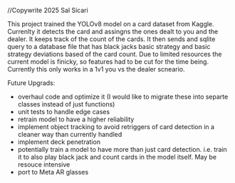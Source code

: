 //Copywrite 2025 Sal Sicari

This project trained the YOLOv8 model on a card dataset from Kaggle. Currenlty it detects the card and assingns the ones dealt to you and the dealer. It keeps track of the count of the cards. It then sends and sqlite query to a database file that has black jacks basic strategy and basic strategy deviations based of the card count. Due to limited resources the current model is finicky, so features had to be cut for the time being. Currently this only works in a 1v1 you vs the dealer scneario. 

Future Upgrads:
- overhaul code and optimize it (I would like to migrate these into separte classes instead of just functions)
- unit tests to handle edge cases
- retrain model to have a higher reliability
- implement object tracking to avoid retriggers of card detection in a cleaner way than currently handled
- implement deck penetration
- potentially train a model to have more than just card detection. i.e. train it to also play black jack and count cards in the model itself. May be resouce intensive
- port to Meta AR glasses